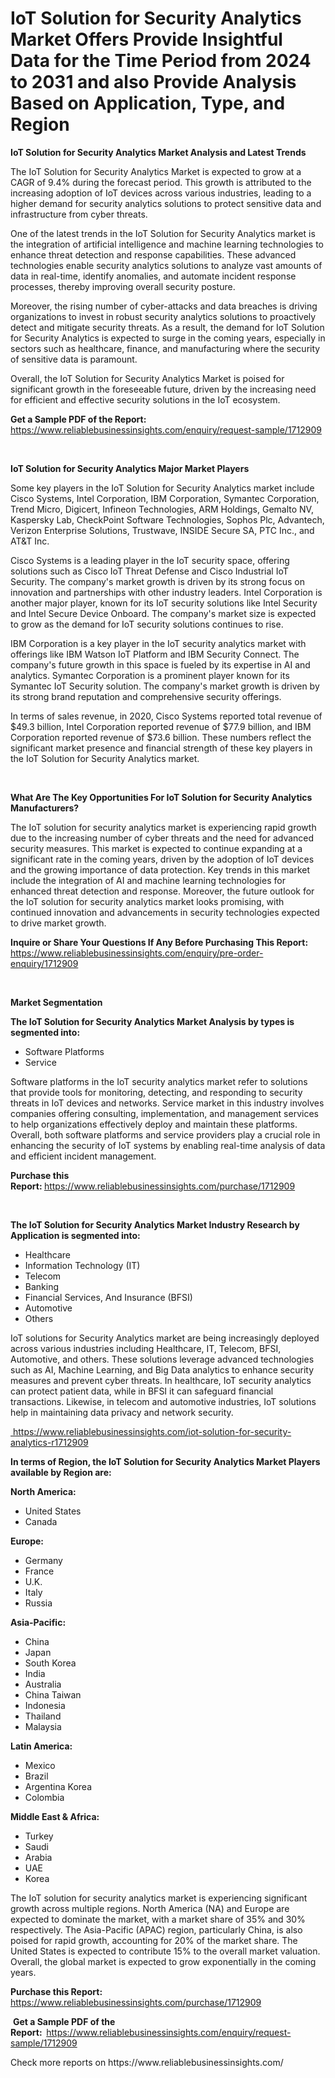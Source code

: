 <p><h1>IoT Solution for Security Analytics Market Offers Provide Insightful Data for the Time Period from 2024 to 2031 and also Provide Analysis Based on Application, Type, and Region</h1></p><p><strong>IoT Solution for Security Analytics Market Analysis and Latest Trends</strong></p>
<p><p>The IoT Solution for Security Analytics Market is expected to grow at a CAGR of 9.4% during the forecast period. This growth is attributed to the increasing adoption of IoT devices across various industries, leading to a higher demand for security analytics solutions to protect sensitive data and infrastructure from cyber threats.</p><p>One of the latest trends in the IoT Solution for Security Analytics market is the integration of artificial intelligence and machine learning technologies to enhance threat detection and response capabilities. These advanced technologies enable security analytics solutions to analyze vast amounts of data in real-time, identify anomalies, and automate incident response processes, thereby improving overall security posture.</p><p>Moreover, the rising number of cyber-attacks and data breaches is driving organizations to invest in robust security analytics solutions to proactively detect and mitigate security threats. As a result, the demand for IoT Solution for Security Analytics is expected to surge in the coming years, especially in sectors such as healthcare, finance, and manufacturing where the security of sensitive data is paramount.</p><p>Overall, the IoT Solution for Security Analytics Market is poised for significant growth in the foreseeable future, driven by the increasing need for efficient and effective security solutions in the IoT ecosystem.</p></p>
<p><strong>Get a Sample PDF of the Report:&nbsp;</strong> <a href="https://www.reliablebusinessinsights.com/enquiry/request-sample/1712909">https://www.reliablebusinessinsights.com/enquiry/request-sample/1712909</a></p>
<p>&nbsp;</p>
<p><strong>IoT Solution for Security Analytics Major Market Players</strong></p>
<p><p>Some key players in the IoT Solution for Security Analytics market include Cisco Systems, Intel Corporation, IBM Corporation, Symantec Corporation, Trend Micro, Digicert, Infineon Technologies, ARM Holdings, Gemalto NV, Kaspersky Lab, CheckPoint Software Technologies, Sophos Plc, Advantech, Verizon Enterprise Solutions, Trustwave, INSIDE Secure SA, PTC Inc., and AT&T Inc.</p><p>Cisco Systems is a leading player in the IoT security space, offering solutions such as Cisco IoT Threat Defense and Cisco Industrial IoT Security. The company's market growth is driven by its strong focus on innovation and partnerships with other industry leaders. Intel Corporation is another major player, known for its IoT security solutions like Intel Security and Intel Secure Device Onboard. The company's market size is expected to grow as the demand for IoT security solutions continues to rise.</p><p>IBM Corporation is a key player in the IoT security analytics market with offerings like IBM Watson IoT Platform and IBM Security Connect. The company's future growth in this space is fueled by its expertise in AI and analytics. Symantec Corporation is a prominent player known for its Symantec IoT Security solution. The company's market growth is driven by its strong brand reputation and comprehensive security offerings.</p><p>In terms of sales revenue, in 2020, Cisco Systems reported total revenue of $49.3 billion, Intel Corporation reported revenue of $77.9 billion, and IBM Corporation reported revenue of $73.6 billion. These numbers reflect the significant market presence and financial strength of these key players in the IoT Solution for Security Analytics market.</p></p>
<p>&nbsp;</p>
<p><strong>What Are The Key Opportunities For IoT Solution for Security Analytics Manufacturers?</strong></p>
<p><p>The IoT solution for security analytics market is experiencing rapid growth due to the increasing number of cyber threats and the need for advanced security measures. This market is expected to continue expanding at a significant rate in the coming years, driven by the adoption of IoT devices and the growing importance of data protection. Key trends in this market include the integration of AI and machine learning technologies for enhanced threat detection and response. Moreover, the future outlook for the IoT solution for security analytics market looks promising, with continued innovation and advancements in security technologies expected to drive market growth.</p></p>
<p><strong>Inquire or Share Your Questions If Any Before Purchasing This Report:</strong> <a href="https://www.reliablebusinessinsights.com/enquiry/pre-order-enquiry/1712909">https://www.reliablebusinessinsights.com/enquiry/pre-order-enquiry/1712909</a></p>
<p>&nbsp;</p>
<p><strong>Market Segmentation</strong></p>
<p><strong>The IoT Solution for Security Analytics Market Analysis by types is segmented into:</strong></p>
<p><ul><li>Software Platforms</li><li>Service</li></ul></p>
<p><p>Software platforms in the IoT security analytics market refer to solutions that provide tools for monitoring, detecting, and responding to security threats in IoT devices and networks. Service market in this industry involves companies offering consulting, implementation, and management services to help organizations effectively deploy and maintain these platforms. Overall, both software platforms and service providers play a crucial role in enhancing the security of IoT systems by enabling real-time analysis of data and efficient incident management.</p></p>
<p><strong>Purchase this Report:&nbsp;</strong><a href="https://www.reliablebusinessinsights.com/purchase/1712909">https://www.reliablebusinessinsights.com/purchase/1712909</a></p>
<p>&nbsp;</p>
<p><strong>The IoT Solution for Security Analytics Market Industry Research by Application is segmented into:</strong></p>
<p><ul><li>Healthcare</li><li>Information Technology (IT)</li><li>Telecom</li><li>Banking</li><li>Financial Services, And Insurance (BFSI)</li><li>Automotive</li><li>Others</li></ul></p>
<p><p>IoT solutions for Security Analytics market are being increasingly deployed across various industries including Healthcare, IT, Telecom, BFSI, Automotive, and others. These solutions leverage advanced technologies such as AI, Machine Learning, and Big Data analytics to enhance security measures and prevent cyber threats. In healthcare, IoT security analytics can protect patient data, while in BFSI it can safeguard financial transactions. Likewise, in telecom and automotive industries, IoT solutions help in maintaining data privacy and network security.</p></p>
<p><a href="https://www.reliablebusinessinsights.com/iot-solution-for-security-analytics-r1712909">&nbsp;https://www.reliablebusinessinsights.com/iot-solution-for-security-analytics-r1712909</a></p>
<p><strong>In terms of Region, the IoT Solution for Security Analytics Market Players available by Region are:</strong></p>
<p>
    <p> <strong> North America: </strong>
        <ul>
            <li>United States</li>
            <li>Canada</li>
        </ul>
        </p> 
    <p> <strong> Europe: </strong>
        <ul>
            <li>Germany</li>
            <li>France</li>
            <li>U.K.</li>
            <li>Italy</li>
            <li>Russia</li>
        </ul>
        </p> 
    <p> <strong> Asia-Pacific: </strong>
        <ul>
            <li>China</li>
            <li>Japan</li>
            <li>South Korea</li>
            <li>India</li>
            <li>Australia</li>
            <li>China Taiwan</li>
            <li>Indonesia</li>
            <li>Thailand</li>
            <li>Malaysia</li>
        </ul>
        </p> 
    <p> <strong> Latin America: </strong>
        <ul>
            <li>Mexico</li>
            <li>Brazil</li>
            <li>Argentina Korea</li>
            <li>Colombia</li>
        </ul>
        </p> 
    <p> <strong> Middle East & Africa: </strong>
        <ul>
            <li>Turkey</li>
            <li>Saudi</li>
            <li>Arabia</li>
            <li>UAE</li>
            <li>Korea</li>
        </ul>
    </p>
    </p>
<p><p>The IoT solution for security analytics market is experiencing significant growth across multiple regions. North America (NA) and Europe are expected to dominate the market, with a market share of 35% and 30% respectively. The Asia-Pacific (APAC) region, particularly China, is also poised for rapid growth, accounting for 20% of the market share. The United States is expected to contribute 15% to the overall market valuation. Overall, the global market is expected to grow exponentially in the coming years.</p></p>
<p><strong>Purchase this Report: </strong><a href="https://www.reliablebusinessinsights.com/purchase/1712909">https://www.reliablebusinessinsights.com/purchase/1712909</a></p>
<p>&nbsp;<strong>Get a Sample PDF of the Report:&nbsp;&nbsp;</strong><a href="https://www.reliablebusinessinsights.com/enquiry/request-sample/1712909">https://www.reliablebusinessinsights.com/enquiry/request-sample/1712909</a></p>
<p><strong></strong></p>
<p>Check more reports on https://www.reliablebusinessinsights.com/</p>